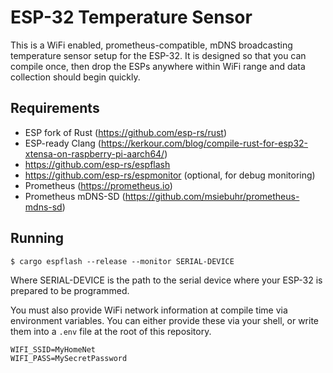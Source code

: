# ESP-32 Temperature Sensor

This is a WiFi enabled, prometheus-compatible, mDNS broadcasting temperature
sensor setup for the ESP-32. It is designed so that you can compile once, then
drop the ESPs anywhere within WiFi range and data collection should begin
quickly.

## Requirements

- ESP fork of Rust (https://github.com/esp-rs/rust)
- ESP-ready Clang (https://kerkour.com/blog/compile-rust-for-esp32-xtensa-on-raspberry-pi-aarch64/)
- https://github.com/esp-rs/espflash
- https://github.com/esp-rs/espmonitor (optional, for debug monitoring)
- Prometheus (https://prometheus.io)
- Prometheus mDNS-SD (https://github.com/msiebuhr/prometheus-mdns-sd)

## Running

```
$ cargo espflash --release --monitor SERIAL-DEVICE
```

Where SERIAL-DEVICE is the path to the serial device where your ESP-32 is
prepared to be programmed.

You must also provide WiFi network information at compile time via environment
variables. You can either provide these via your shell, or write them into a
`.env` file at the root of this repository.

```
WIFI_SSID=MyHomeNet
WIFI_PASS=MySecretPassword
```
